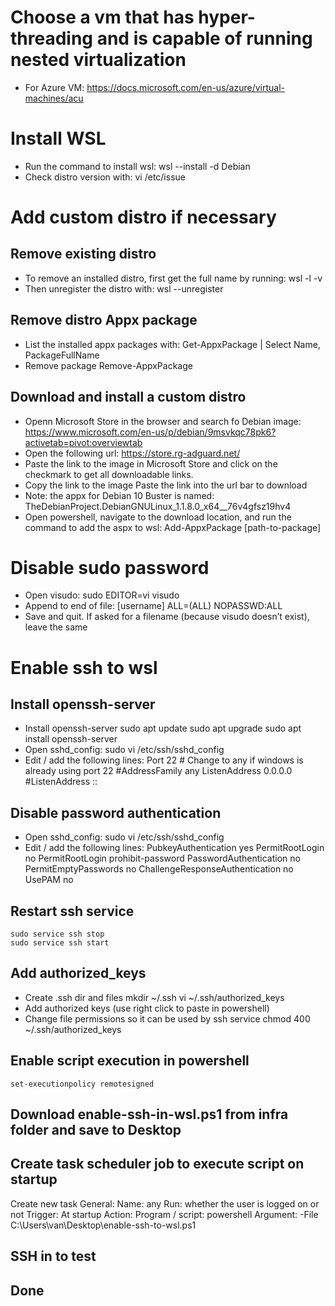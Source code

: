 # Choose a vm that has hyper-threading and is capable of running nested virtualization
- For Azure VM: 
    https://docs.microsoft.com/en-us/azure/virtual-machines/acu

# Install WSL
- Run the command to install wsl:
    wsl --install -d Debian
- Check distro version with:
    vi /etc/issue

# Add custom distro if necessary
## Remove existing distro
- To remove an installed distro, first get the full name by running:
    wsl -l -v
- Then unregister the distro with:
    wsl --unregister <distro name>
## Remove distro Appx package
- List the installed appx packages with:
    Get-AppxPackage | Select Name, PackageFullName
- Remove package
    Remove-AppxPackage <package full name>
## Download and install a custom distro
- Openn Microsoft Store in the browser and search fo Debian image:
    https://www.microsoft.com/en-us/p/debian/9msvkqc78pk6?activetab=pivot:overviewtab
- Open the following url:
    https://store.rg-adguard.net/
- Paste the link to the image in Microsoft Store and click on the checkmark to get all downloadable links.
- Copy the link to the image Paste the link into the url bar to download
- Note: the appx for Debian 10 Buster is named: TheDebianProject.DebianGNULinux_1.1.8.0_x64__76v4gfsz19hv4
- Open powershell, navigate to the download location, and run the command to add the aspx to wsl:
    Add-AppxPackage [path-to-package]

# Disable sudo password
- Open visudo:
    sudo EDITOR=vi visudo
- Append to end of file:
    [username] ALL=(ALL) NOPASSWD:ALL
- Save and quit. If asked for a filename (because visudo doesn’t exist), leave the same

# Enable ssh to wsl
## Install openssh-server
- Install openssh-server
    sudo apt update
    sudo apt upgrade
    sudo apt install openssh-server
- Open sshd_config:
    sudo vi /etc/ssh/sshd_config
- Edit / add the following lines:
	Port 22			# Change to any if windows is already using port 22
	#AddressFamily any
	ListenAddress 0.0.0.0
	#ListenAddress ::
## Disable password authentication
- Open sshd_config:
	sudo vi /etc/ssh/sshd_config
- Edit / add the following lines:
	PubkeyAuthentication yes
	PermitRootLogin no
	PermitRootLogin prohibit-password
	PasswordAuthentication no
	PermitEmptyPasswords no
	ChallengeResponseAuthentication no
	UsePAM no
## Restart ssh service
	sudo service ssh stop
	sudo service ssh start
## Add authorized_keys
- Create .ssh dir and files
	mkdir ~/.ssh
	vi ~/.ssh/authorized_keys
- Add authorized keys (use right click to paste in powershell)
- Change file permissions so it can be used by ssh service
	chmod 400 ~/.ssh/authorized_keys
## Enable script execution in powershell
	set-executionpolicy remotesigned
## Download enable-ssh-in-wsl.ps1 from infra folder and save to Desktop
## Create task scheduler job to execute script on startup
Create new task
General:
	Name: any
	Run:  whether the user is logged on or not
Trigger:
	At startup
Action:
	Program / script: powershell
	Argument:         -File C:\Users\van\Desktop\enable-ssh-to-wsl.ps1
## SSH in to test
## Done
